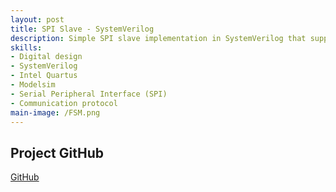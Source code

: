 ```yaml
---
layout: post
title: SPI Slave - SystemVerilog
description: Simple SPI slave implementation in SystemVerilog that supports single-byte (8-bit) SPI communication. It is designed to work with SPI Mode 0 (CPOL = 0, CPHA = 0), and can be simulated using ModelSim and synthesized in Quartus.
skills: 
- Digital design
- SystemVerilog
- Intel Quartus
- Modelsim
- Serial Peripheral Interface (SPI)
- Communication protocol
main-image: /FSM.png
---
```


## Project GitHub

[GitHub]([https://en.wikipedia.org](https://github.com/mmzarif/spi_project))

